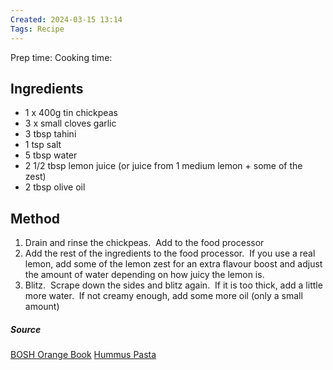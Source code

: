 ```yaml
---
Created: 2024-03-15 13:14
Tags: Recipe
---
```

Prep time: 
Cooking time: 
## Ingredients
- 1 x 400g tin chickpeas
- 3 x small cloves garlic
- 3 tbsp tahini
- 1 tsp salt
- 5 tbsp water
- 2 1/2 tbsp lemon juice (or juice from 1 medium lemon + some of the zest)
- 2 tbsp olive oil

## Method
1. Drain and rinse the chickpeas.  Add to the food processor
2. Add the rest of the ingredients to the food processor.  If you use a real lemon, add some of the lemon zest for an extra flavour boost and adjust the amount of water depending on how juicy the lemon is.
3. Blitz.  Scrape down the sides and blitz again.  If it is too thick, add a little more water.  If not creamy enough, add some more oil (only a small amount)

##### Source
[BOSH Orange Book](https://www.amazon.co.uk/BOSH-recipes-Unbelievable-results-highest-selling/dp/000826290X/ref=sr_1_1?crid=2QMCTMQ1NSQ15&dib=eyJ2IjoiMSJ9.M7PENg3Zn28qWc9_-6xMYgVN6MFKSpd2IfUb6JORbT3sCW1yXZIUD1Eu9z6c7SWZp4wbXzNFFKhownPnv79mluYzFvrltt9vVRPy7TKZv_9r4uqehJbIXp1bA8g7oAo9BrYMa57NZEajSCvITwE9s04H-fAZRIDImFrhwFxPpqZTFV55p84If0GjFpn7ogqkqigCeq7dPMvgFIZ6PyI9dQ4efyxFOdrLnaBHOU-Q0jU.cXDDg3xnvu7BEI98-6sBsu758ObyI5Ofj3xG4AVH_YE&dib_tag=se&keywords=BOSH&qid=1710508700&sprefix=bosh%2Caps%2C102&sr=8-1)
[Hummus Pasta](https://youtu.be/k3635uCazlA)
